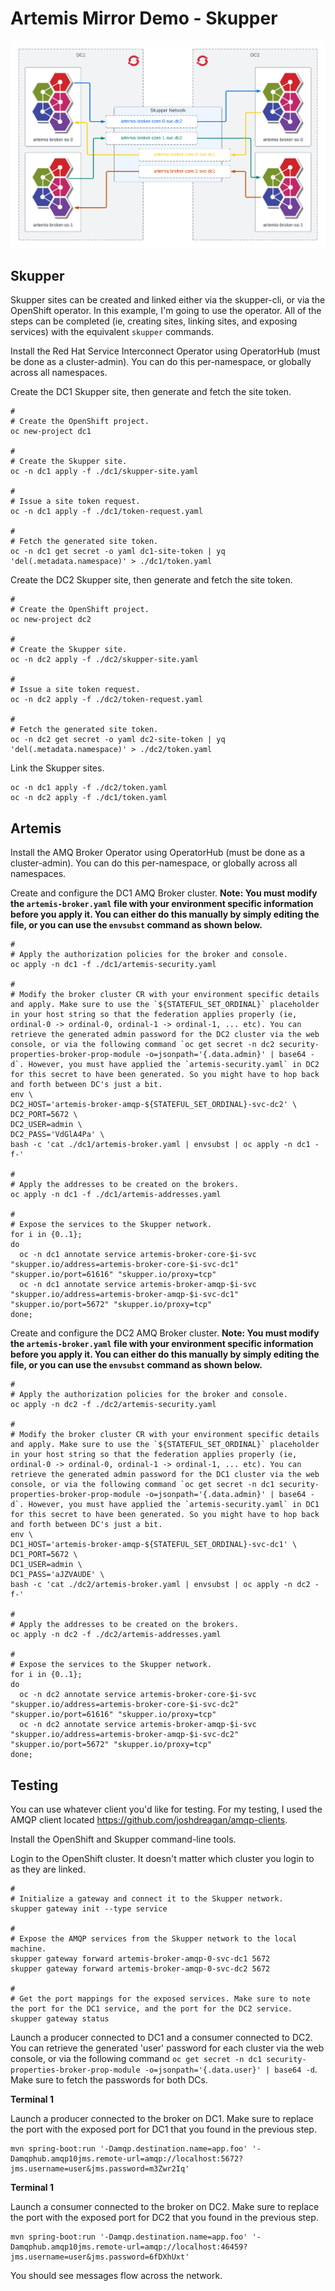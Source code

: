 # Artemis Mirror Demo - Skupper

![Artemis Mirror Demo - Skupper - Architecture](img/architecture.png)

## Skupper

Skupper sites can be created and linked either via the skupper-cli, or via the OpenShift operator. In this example, I'm going to use the operator. All of the steps can be completed (ie, creating sites, linking sites, and exposing services) with the equivalent `skupper` commands.

Install the Red Hat Service Interconnect Operator using OperatorHub (must be done as a cluster-admin). You can do this per-namespace, or globally across all namespaces.

Create the DC1 Skupper site, then generate and fetch the site token.

```
#
# Create the OpenShift project.
oc new-project dc1

#
# Create the Skupper site.
oc -n dc1 apply -f ./dc1/skupper-site.yaml

#
# Issue a site token request.
oc -n dc1 apply -f ./dc1/token-request.yaml

#
# Fetch the generated site token.
oc -n dc1 get secret -o yaml dc1-site-token | yq 'del(.metadata.namespace)' > ./dc1/token.yaml
```

Create the DC2 Skupper site, then generate and fetch the site token.

```
#
# Create the OpenShift project.
oc new-project dc2

#
# Create the Skupper site.
oc -n dc2 apply -f ./dc2/skupper-site.yaml

#
# Issue a site token request.
oc -n dc2 apply -f ./dc2/token-request.yaml

#
# Fetch the generated site token.
oc -n dc2 get secret -o yaml dc2-site-token | yq 'del(.metadata.namespace)' > ./dc2/token.yaml
```

Link the Skupper sites.

```
oc -n dc1 apply -f ./dc2/token.yaml
oc -n dc2 apply -f ./dc1/token.yaml
```

## Artemis

Install the AMQ Broker Operator using OperatorHub (must be done as a cluster-admin). You can do this per-namespace, or globally across all namespaces.

Create and configure the DC1 AMQ Broker cluster. __Note: You must modify the `artemis-broker.yaml` file with your environment specific information before you apply it. You can either do this manually by simply editing the file, or you can use the `envsubst` command as shown below.__

```
#
# Apply the authorization policies for the broker and console.
oc apply -n dc1 -f ./dc1/artemis-security.yaml

#
# Modify the broker cluster CR with your environment specific details and apply. Make sure to use the `${STATEFUL_SET_ORDINAL}` placeholder in your host string so that the federation applies properly (ie, ordinal-0 -> ordinal-0, ordinal-1 -> ordinal-1, ... etc). You can retrieve the generated admin password for the DC2 cluster via the web console, or via the following command `oc get secret -n dc2 security-properties-broker-prop-module -o=jsonpath='{.data.admin}' | base64 -d`. However, you must have applied the `artemis-security.yaml` in DC2 for this secret to have been generated. So you might have to hop back and forth between DC's just a bit.
env \
DC2_HOST='artemis-broker-amqp-${STATEFUL_SET_ORDINAL}-svc-dc2' \
DC2_PORT=5672 \
DC2_USER=admin \
DC2_PASS='VdGlA4Pa' \
bash -c 'cat ./dc1/artemis-broker.yaml | envsubst | oc apply -n dc1 -f-'

#
# Apply the addresses to be created on the brokers.
oc apply -n dc1 -f ./dc1/artemis-addresses.yaml

#
# Expose the services to the Skupper network.
for i in {0..1};
do
  oc -n dc1 annotate service artemis-broker-core-$i-svc "skupper.io/address=artemis-broker-core-$i-svc-dc1" "skupper.io/port=61616" "skupper.io/proxy=tcp"
  oc -n dc1 annotate service artemis-broker-amqp-$i-svc "skupper.io/address=artemis-broker-amqp-$i-svc-dc1" "skupper.io/port=5672" "skupper.io/proxy=tcp"
done;
```

Create and configure the DC2 AMQ Broker cluster. __Note: You must modify the `artemis-broker.yaml` file with your environment specific information before you apply it. You can either do this manually by simply editing the file, or you can use the `envsubst` command as shown below.__

```
#
# Apply the authorization policies for the broker and console.
oc apply -n dc2 -f ./dc2/artemis-security.yaml

#
# Modify the broker cluster CR with your environment specific details and apply. Make sure to use the `${STATEFUL_SET_ORDINAL}` placeholder in your host string so that the federation applies properly (ie, ordinal-0 -> ordinal-0, ordinal-1 -> ordinal-1, ... etc). You can retrieve the generated admin password for the DC1 cluster via the web console, or via the following command `oc get secret -n dc1 security-properties-broker-prop-module -o=jsonpath='{.data.admin}' | base64 -d`. However, you must have applied the `artemis-security.yaml` in DC1 for this secret to have been generated. So you might have to hop back and forth between DC's just a bit.
env \
DC1_HOST='artemis-broker-amqp-${STATEFUL_SET_ORDINAL}-svc-dc1' \
DC1_PORT=5672 \
DC1_USER=admin \
DC1_PASS='aJZVAUDE' \
bash -c 'cat ./dc2/artemis-broker.yaml | envsubst | oc apply -n dc2 -f-'

#
# Apply the addresses to be created on the brokers.
oc apply -n dc2 -f ./dc2/artemis-addresses.yaml

#
# Expose the services to the Skupper network.
for i in {0..1};
do
  oc -n dc2 annotate service artemis-broker-core-$i-svc "skupper.io/address=artemis-broker-core-$i-svc-dc2" "skupper.io/port=61616" "skupper.io/proxy=tcp"
  oc -n dc2 annotate service artemis-broker-amqp-$i-svc "skupper.io/address=artemis-broker-amqp-$i-svc-dc2" "skupper.io/port=5672" "skupper.io/proxy=tcp"
done;
```

## Testing

You can use whatever client you'd like for testing. For my testing, I used the AMQP client located https://github.com/joshdreagan/amqp-clients.

Install the OpenShift and Skupper command-line tools.

Login to the OpenShift cluster. It doesn't matter which cluster you login to as they are linked.

```
#
# Initialize a gateway and connect it to the Skupper network.
skupper gateway init --type service

#
# Expose the AMQP services from the Skupper network to the local machine.
skupper gateway forward artemis-broker-amqp-0-svc-dc1 5672
skupper gateway forward artemis-broker-amqp-0-svc-dc2 5672

#
# Get the port mappings for the exposed services. Make sure to note the port for the DC1 service, and the port for the DC2 service.
skupper gateway status
```

Launch a producer connected to DC1 and a consumer connected to DC2. You can retrieve the generated 'user' password for each cluster via the web console, or via the following command `oc get secret -n dc1 security-properties-broker-prop-module -o=jsonpath='{.data.user}' | base64 -d`. Make sure to fetch the passwords for both DCs.

__Terminal 1__

Launch a producer connected to the broker on DC1. Make sure to replace the port with the exposed port for DC1 that you found in the previous step.

```
mvn spring-boot:run '-Damqp.destination.name=app.foo' '-Damqphub.amqp10jms.remote-url=amqp://localhost:5672?jms.username=user&jms.password=m3Zwr2Iq'
```

__Terminal 1__

Launch a consumer connected to the broker on DC2. Make sure to replace the port with the exposed port for DC2 that you found in the previous step.

```
mvn spring-boot:run '-Damqp.destination.name=app.foo' '-Damqphub.amqp10jms.remote-url=amqp://localhost:46459?jms.username=user&jms.password=6fDXhUxt'
```

You should see messages flow across the network.
